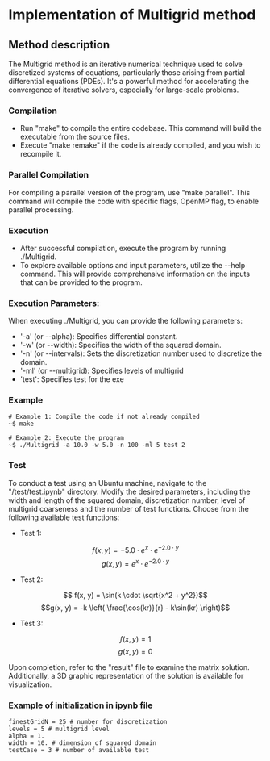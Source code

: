 # Implementation of Multigrid method

## Method description

The Multigrid method is an iterative numerical technique used to solve discretized systems of equations, particularly those arising from partial differential equations (PDEs). It's a powerful method for accelerating the convergence of iterative solvers, especially for large-scale problems.


### Compilation

* Run "make" to compile the entire codebase. This command will build the executable from the source files.
* Execute "make remake" if the code is already compiled, and you wish to recompile it.

### Parallel Compilation

For compiling a parallel version of the program, use "make parallel". This command will compile the code with specific flags, OpenMP flag, to enable parallel processing.

### Execution

* After successful compilation, execute the program by running ./Multigrid.
* To explore available options and input parameters, utilize the --help command. This will provide comprehensive information on the inputs that can be provided to the program.

### Execution Parameters:

When executing ./Multigrid, you can provide the following parameters:
* '-a' (or --alpha):
    Specifies differential constant.
* '-w' (or --width):
    Specifies the width of the squared domain.
* '-n' (or --intervals):
    Sets the discretization number used to discretize the domain.
* '-ml' (or --multigrid):
    Specifies levels of multigrid
* 'test':
    Specifies test for the exe

### Example
```
# Example 1: Compile the code if not already compiled
~$ make

# Example 2: Execute the program
~$ ./Multigrid -a 10.0 -w 5.0 -n 100 -ml 5 test 2

```


### Test

To conduct a test using an Ubuntu machine, navigate to the "/test/test.ipynb" directory. Modify the desired parameters, including the width and length of the squared domain, discretization number, level of multigrid coarseness and the number of test functions. Choose from the following available test functions:

* Test 1:

$$f(x, y) = -5.0 \cdot e^{x} \cdot e^{-2.0 \cdot y}$$
$$g(x, y) = e^{x} \cdot e^{-2.0 \cdot y}$$

* Test 2:

$$ f(x, y) = \sin(k \cdot \sqrt{x^2 + y^2})$$
$$g(x, y) = -k \left( \frac{\cos(kr)}{r} - k\sin(kr) \right)$$


* Test 3:

$$f(x,y) = 1$$
$$g(x,y) = 0$$

Upon completion, refer to the "result" file to examine the matrix solution. Additionally, a 3D graphic representation of the solution is available for visualization.

### Example of initialization in ipynb file

```
finestGridN = 25 # number for discretization
levels = 5 # multigrid level
alpha = 1.
width = 10. # dimension of squared domain
testCase = 3 # number of available test

```